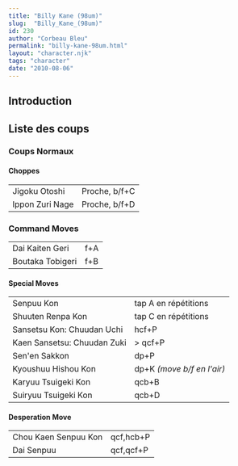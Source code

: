 ```yaml
---
title: "Billy Kane (98um)"
slug:  "Billy_Kane_(98um)"
id: 230
author: "Corbeau Bleu"
permalink: "billy-kane-98um.html"
layout: "character.njk"
tags: "character"
date: "2010-08-06"
---
```


## Introduction

## Liste des coups

### Coups Normaux

#### Choppes

|                 |               |
|-----------------|---------------|
| Jigoku Otoshi   | Proche, b/f+C |
| Ippon Zuri Nage | Proche, b/f+D |

### Command Moves

|                  |     |
|------------------|-----|
| Dai Kaiten Geri  | f+A |
| Boutaka Tobigeri | f+B |

#### Special Moves

|                             |                            |
|-----------------------------|----------------------------|
| Senpuu Kon                  | tap A en répétitions       |
| Shuuten Renpa Kon           | tap C en répétitions       |
| Sansetsu Kon: Chuudan Uchi  | hcf+P                      |
| Kaen Sansetsu: Chuudan Zuki | \> qcf+P                   |
| Sen'en Sakkon               | dp+P                       |
| Kyoushuu Hishou Kon         | dp+K *(move b/f en l'air)* |
| Karyuu Tsuigeki Kon         | qcb+B                      |
| Suiryuu Tsuigeki Kon        | qcb+D                      |

#### Desperation Move

|                      |           |
|----------------------|-----------|
| Chou Kaen Senpuu Kon | qcf,hcb+P |
| Dai Senpuu           | qcf,qcf+P |
